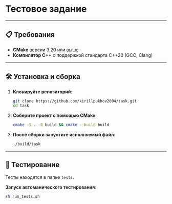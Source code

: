 # Тестовое задание

---

## 📋 Требования

- **CMake** версии 3.20 или выше
- **Компилятор C++** с поддержкой стандарта C++20 (GCC, Clang)

---

## 🛠 Установка и сборка

1. **Клонируйте репозиторий**:
   ```bash
   git clone https://github.com/kirillpukhov2004/task.git
   cd task
   ```

2. **Соберите проект с помощью CMake**:
   ```bash
   cmake -S . -B build && cmake --build build
   ```
   
3. **После сборки запустите исполняемый файл**:
   ```bash
   ./build/task
   ```
   
---

## 🔧 Тестирование
Тесты находятся в папке `tests`.

**Запуск автоманического тестирования**: 
   ``` bash
   sh run_tests.sh
   ```
